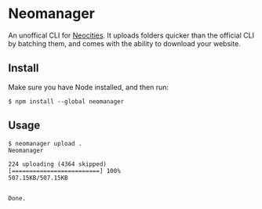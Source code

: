 # Neomanager

An unoffical CLI for [Neocities](https://neocities.org). It uploads folders quicker than the official CLI by batching them, and comes with the ability to download your website.

## Install

Make sure you have Node installed, and then run:

```
$ npm install --global neomanager
```

## Usage

```
$ neomanager upload .
Neomanager

224 uploading (4364 skipped)
[=========================] 100%
507.15KB/507.15KB


Done.
```
